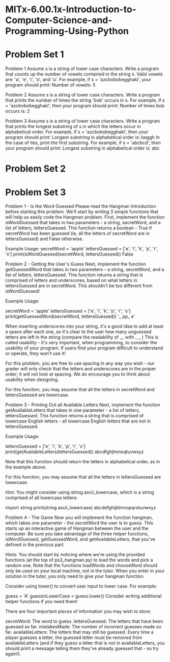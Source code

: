 # MITx-6.00.1x-Introduction-to-Computer-Science-and-Programming-Using-Python

# Problem Set 1
Problem 1
Assume s is a string of lower case characters.
Write a program that counts up the number of vowels contained in the string s. Valid vowels are: 'a', 'e', 'i', 'o', and 'u'. For example, if s = 'azcbobobegghakl', your program should print:
Number of vowels: 5

Problem 2
Assume s is a string of lower case characters. Write a program that prints the number of times the string 'bob' occurs in s. For example, if s = 'azcbobobegghakl', then your program should print:
Number of times bob occurs is: 2

Problem 3
Assume s is a string of lower case characters. Write a program that prints the longest substring of s in which the letters occur in alphabetical order. For example, if s = 'azcbobobegghakl', then your program should print:
Longest substring in alphabetical order is: beggh
In the case of ties, print the first substring. For example, if s = 'abcbcd', then your program should print:
Longest substring in alphabetical order is: abc

# Problem Set 2

# Problem Set 3
Problem 1 - Is the Word Guessed
Please read the Hangman Introduction before starting this problem. We'll start by writing 3 simple functions that will help us easily code the Hangman problem. First, implement the function isWordGuessed that takes in two parameters - a string, secretWord, and a list of letters, lettersGuessed. This function returns a boolean - True if secretWord has been guessed (ie, all the letters of secretWord are in lettersGuessed) and False otherwise.

Example Usage:
secretWord = 'apple' 
lettersGuessed = ['e', 'i', 'k', 'p', 'r', 's']
print(isWordGuessed(secretWord, lettersGuessed))
False

Problem 2 - Getting the User's Guess
Next, implement the function getGuessedWord that takes in two parameters - a string, secretWord, and a list of letters, lettersGuessed. This function returns a string that is comprised of letters and underscores, based on what letters in lettersGuessed are in secretWord. This shouldn't be too different from isWordGuessed!

Example Usage:

secretWord = 'apple' 
lettersGuessed = ['e', 'i', 'k', 'p', 'r', 's']
print(getGuessedWord(secretWord, lettersGuessed))
'_ pp_ e'

When inserting underscores into your string, it's a good idea to add at least a space after each one, so it's clear to the user how many unguessed letters are left in the string (compare the readability of __ with _ _ ) This is called usability - it's very important, when programming, to consider the usability of your program. If users find your program difficult to understand or operate, they won't use it!

For this problem, you are free to use spacing in any way you wish - our grader will only check that the letters and underscores are in the proper order; it will not look at spacing. We do encourage you to think about usability when designing.

For this function, you may assume that all the letters in secretWord and lettersGuessed are lowercase.

Problem 3 - Printing Out all Available Letters
Next, implement the function getAvailableLetters that takes in one parameter - a list of letters, lettersGuessed. This function returns a string that is comprised of lowercase English letters - all lowercase English letters that are not in lettersGuessed.

Example Usage:

lettersGuessed = ['e', 'i', 'k', 'p', 'r', 's']
print(getAvailableLetters(lettersGuessed))
abcdfghjlmnoqtuvwxyz

Note that this function should return the letters in alphabetical order, as in the example above.

For this function, you may assume that all the letters in lettersGuessed are lowercase.

Hint: You might consider using string.ascii_lowercase, which is a string comprised of all lowercase letters:

import string
print(string.ascii_lowercase)
abcdefghijklmnopqrstuvwxyz

Problem 4 - The Game
Now you will implement the function hangman, which takes one parameter - the secretWord the user is to guess. This starts up an interactive game of Hangman between the user and the computer. Be sure you take advantage of the three helper functions, isWordGuessed, getGuessedWord, and getAvailableLetters, that you've defined in the previous part.

Hints:
You should start by noticing where we're using the provided functions (at the top of ps3_hangman.py) to load the words and pick a random one. Note that the functions loadWords and chooseWord should only be used on your local machine, not in the tutor. When you enter in your solution in the tutor, you only need to give your hangman function.

Consider using lower() to convert user input to lower case. For example:

guess = 'A'
guessInLowerCase = guess.lower()
Consider writing additional helper functions if you need them!

There are four important pieces of information you may wish to store:

secretWord: The word to guess.
lettersGuessed: The letters that have been guessed so far.
mistakesMade: The number of incorrect guesses made so far.
availableLetters: The letters that may still be guessed. Every time a player guesses a letter, the guessed letter must be removed from availableLetters (and if they guess a letter that is not in availableLetters, you should print a message telling them they've already guessed that - so try again!).
